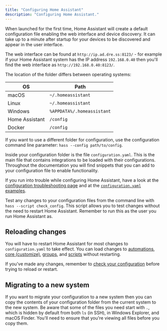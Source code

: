 ```yaml
---
title: "Configuring Home Assistant"
description: "Configuring Home Assistant."
---
```


When launched for the first time, Home Assistant will create a default configuration file enabling the web interface and device discovery. It can take up to a minute after startup for your devices to be discovered and appear in the user interface.

The web interface can be found at `http://ip.ad.dre.ss:8123/` - for example if your Home Assistant system has the IP address `192.168.0.40` then you'll find the web interface as `http://192.168.0.40:8123/`.

The location of the folder differs between operating systems:

| OS             | Path                       |
| -------------- | -------------------------- |
| macOS          | `~/.homeassistant`         |
| Linux          | `~/.homeassistant`         |
| Windows        | `%APPDATA%/.homeassistant` |
| Home Assistant | `/config`                  |
| Docker         | `/config`                  |

If you want to use a different folder for configuration, use the configuration command line parameter: `hass --config path/to/config`.

Inside your configuration folder is the file `configuration.yaml`. This is the main file that contains integrations to be loaded with their configurations. Throughout the documentation you will find snippets that you can add to your configuration file to enable functionality.

If you run into trouble while configuring Home Assistant, have a look at the [configuration troubleshooting page](/getting-started/troubleshooting-configuration/) and at the [`configuration.yaml` examples](/cookbook/#example-configurationyaml).

<div class='note tip'>

  Test any changes to your configuration files from the command line with `hass --script check_config`. This script allows you to test changes without the need to restart Home Assistant. Remember to run this as the user you run Home Assistant as.

</div>

## Reloading changes

You will have to restart Home Assistant for most changes to `configuration.yaml` to take effect.
You can load changes to [automations](/docs/automation/), [core (customize)](/docs/configuration/customizing-devices/), [groups](/integrations/group/), and [scripts](/integrations/script/) without restarting.

<div class='note warning'>

If you've made any changes, remember to [check your configuration](/docs/configuration/troubleshooting/#problems-with-the-configuration) before trying to reload or restart.

</div>

## Migrating to a new system

If you want to migrate your configuration to a new system then you can copy the contents of your configuration folder from the current system to the new system. Be aware that some of the files you need start with `.`, which is hidden by default from both `ls` (in SSH), in Windows Explorer, and macOS Finder. You'll need to ensure that you're viewing all files before you copy them.

